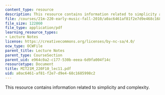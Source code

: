 ```yaml
---
content_type: resource
description: This resource contains information related to simplicity and complexity.
file: /courses/21m-220-early-music-fall-2010/a0ac6461af81f2e7d9e468c1685998c2_MIT21M_220F10_lec11.pdf
file_size: 122860
file_type: application/pdf
learning_resource_types:
- Lecture Notes
license: https://creativecommons.org/licenses/by-nc-sa/4.0/
ocw_type: OCWFile
parent_title: Lecture Notes
parent_type: CourseSection
parent_uid: e964c0a2-c177-530b-eeea-6d9fa004f14c
resourcetype: Document
title: MIT21M_220F10_lec11.pdf
uid: a0ac6461-af81-f2e7-d9e4-68c1685998c2
---
```

This resource contains information related to simplicity and complexity.